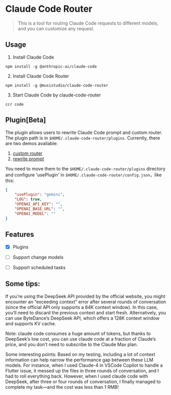 # Claude Code Router

> This is a tool for routing Claude Code requests to different models, and you can customize any request.

## Usage

1. Install Claude Code

```shell
npm install -g @anthropic-ai/claude-code
```

2. Install Claude Code Router

```shell
npm install -g @musistudio/claude-code-router
```

3. Start Claude Code by claude-code-router

```shell
ccr code
```


## Plugin[Beta]

The plugin allows users to rewrite Claude Code prompt and custom router. The plugin path is in `$HOME/.claude-code-router/plugins`. Currently, there are two demos available: 
1. [custom router](https://github.com/musistudio/claude-code-router/blob/dev/custom-prompt/plugins/deepseek.js)
2. [rewrite prompt](https://github.com/musistudio/claude-code-router/blob/dev/custom-prompt/plugins/gemini.js)

You need to move them to the `$HOME/.claude-code-router/plugins` directory and configure 'usePlugin' in `$HOME/.claude-code-router/config.json`，like this:

```json
{
    "usePlugin": "gemini",
    "LOG": true,
    "OPENAI_API_KEY": "",
    "OPENAI_BASE_URL": "",
    "OPENAI_MODEL": ""
}
```

## Features
- [x] Plugins
- [ ] Support change models
- [ ] Support scheduled tasks


## Some tips:
If you’re using the DeepSeek API provided by the official website, you might encounter an “exceeding context” error after several rounds of conversation (since the official API only supports a 64K context window). In this case, you’ll need to discard the previous context and start fresh. Alternatively, you can use ByteDance’s DeepSeek API, which offers a 128K context window and supports KV cache.

Note: claude code consumes a huge amount of tokens, but thanks to DeepSeek’s low cost, you can use claude code at a fraction of Claude’s price, and you don’t need to subscribe to the Claude Max plan.

Some interesting points: Based on my testing, including a lot of context information can help narrow the performance gap between these LLM models. For instance, when I used Claude-4 in VSCode Copilot to handle a Flutter issue, it messed up the files in three rounds of conversation, and I had to roll everything back. However, when I used claude code with DeepSeek, after three or four rounds of conversation, I finally managed to complete my task—and the cost was less than 1 RMB!



